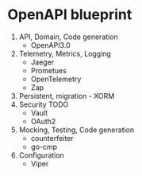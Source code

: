 
# OpenAPI blueprint

1. API, Domain, Code generation 
   - OpenAPI3.0
2. Telemetry, Metrics, Logging 
   - Jaeger
   - Prometues
   - OpenTelemetry
   - Zap
4. Persistent, migration - XORM
5. Security  TODO
    - Vault
    - OAuth2
6. Mocking, Testing, Code generation 
   - counterfeiter
   - go-cmp
7. Configuration
   - Viper